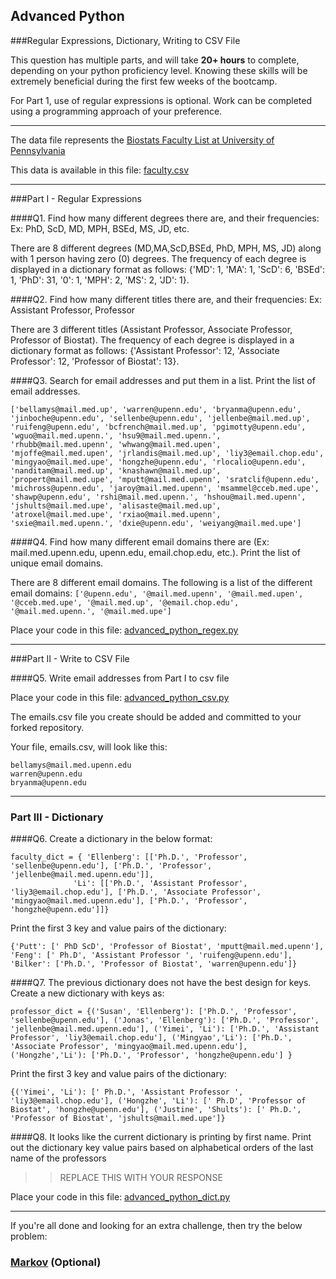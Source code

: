 ## Advanced Python    

###Regular Expressions, Dictionary, Writing to CSV File  

This question has multiple parts, and will take **20+ hours** to complete, depending on your python proficiency level.  Knowing these skills will be extremely beneficial during the first few weeks of the bootcamp.

For Part 1, use of regular expressions is optional.  Work can be completed using a programming approach of your preference. 

---

The data file represents the [Biostats Faculty List at University of Pennsylvania](http://www.med.upenn.edu/cceb/biostat/faculty.shtml)

This data is available in this file:  [faculty.csv](python/faculty.csv)

--- 

###Part I - Regular Expressions  


####Q1. Find how many different degrees there are, and their frequencies: Ex:  PhD, ScD, MD, MPH, BSEd, MS, JD, etc.

There are 8 different degrees (MD,MA,ScD,BSEd, PhD, MPH, MS, JD) along with 1 person having zero (0) degrees. The frequency of each degree is displayed in a dictionary format as follows: {'MD': 1, 'MA': 1, 'ScD': 6, 'BSEd': 1, 'PhD': 31, '0': 1, 'MPH': 2, 'MS': 2, 'JD': 1}.


####Q2. Find how many different titles there are, and their frequencies:  Ex:  Assistant Professor, Professor

There are 3 different titles (Assistant Professor, Associate Professor, Professor of Biostat). The frequency of each degree is displayed in a dictionary format as follows: {'Assistant Professor': 12, 'Associate Professor': 12, 'Professor of Biostat': 13}.


####Q3. Search for email addresses and put them in a list.  Print the list of email addresses.

```['bellamys@mail.med.up', 'warren@upenn.edu', 'bryanma@upenn.edu', 'jinboche@upenn.edu', 'sellenbe@upenn.edu', 'jellenbe@mail.med.up', 'ruifeng@upenn.edu', 'bcfrench@mail.med.up', 'pgimotty@upenn.edu', 'wguo@mail.med.upenn.', 'hsu9@mail.med.upenn.', 'rhubb@mail.med.upenn', 'whwang@mail.med.upen', 'mjoffe@mail.med.upen', 'jrlandis@mail.med.up', 'liy3@email.chop.edu', 'mingyao@mail.med.upe', 'hongzhe@upenn.edu', 'rlocalio@upenn.edu', 'nanditam@mail.med.up', 'knashawn@mail.med.up', 'propert@mail.med.upe', 'mputt@mail.med.upenn', 'sratclif@upenn.edu', 'michross@upenn.edu', 'jaroy@mail.med.upenn', 'msammel@cceb.med.upe', 'shawp@upenn.edu', 'rshi@mail.med.upenn.', 'hshou@mail.med.upenn', 'jshults@mail.med.upe', 'alisaste@mail.med.up', 'atroxel@mail.med.upe', 'rxiao@mail.med.upenn', 'sxie@mail.med.upenn.', 'dxie@upenn.edu', 'weiyang@mail.med.upe']```


####Q4. Find how many different email domains there are (Ex:  mail.med.upenn.edu, upenn.edu, email.chop.edu, etc.).  Print the list of unique email domains.

There are 8 different email domains. The following is a list of the different email domains:
```['@upenn.edu', '@mail.med.upenn', '@mail.med.upen', '@cceb.med.upe', '@mail.med.up', '@email.chop.edu', '@mail.med.upenn.', '@mail.med.upe']```

Place your code in this file: [advanced_python_regex.py](python/advanced_python_regex.py)

---

###Part II - Write to CSV File

####Q5.  Write email addresses from Part I to csv file

Place your code in this file: [advanced_python_csv.py](python/advanced_python_csv.py)

The emails.csv file you create should be added and committed to your forked repository.

Your file, emails.csv, will look like this:
```
bellamys@mail.med.upenn.edu
warren@upenn.edu
bryanma@upenn.edu
```

---

### Part III - Dictionary

####Q6.  Create a dictionary in the below format:
```
faculty_dict = { 'Ellenberg': [['Ph.D.', 'Professor', 'sellenbe@upenn.edu'], ['Ph.D.', 'Professor', 'jellenbe@mail.med.upenn.edu']],
              'Li': [['Ph.D.', 'Assistant Professor', 'liy3@email.chop.edu'], ['Ph.D.', 'Associate Professor', 'mingyao@mail.med.upenn.edu'], ['Ph.D.', 'Professor', 'hongzhe@upenn.edu']]}
```
Print the first 3 key and value pairs of the dictionary:
```
{'Putt': [' PhD ScD', 'Professor of Biostat', 'mputt@mail.med.upenn'], 'Feng': [' Ph.D', 'Assistant Professor ', 'ruifeng@upenn.edu'], 'Bilker': ['Ph.D.', 'Professor of Biostat', 'warren@upenn.edu']}
```

####Q7.  The previous dictionary does not have the best design for keys.  Create a new dictionary with keys as:

```
professor_dict = {('Susan', 'Ellenberg'): ['Ph.D.', 'Professor', 'sellenbe@upenn.edu'], ('Jonas', 'Ellenberg'): ['Ph.D.', 'Professor', 'jellenbe@mail.med.upenn.edu'], ('Yimei', 'Li'): ['Ph.D.', 'Assistant Professor', 'liy3@email.chop.edu'], ('Mingyao','Li'): ['Ph.D.', 'Associate Professor', 'mingyao@mail.med.upenn.edu'], ('Hongzhe','Li'): ['Ph.D.', 'Professor', 'hongzhe@upenn.edu'] }
```

Print the first 3 key and value pairs of the dictionary:

```{('Yimei', 'Li'): [' Ph.D.', 'Assistant Professor ', 'liy3@email.chop.edu'], ('Hongzhe', 'Li'): [' Ph.D', 'Professor of Biostat', 'hongzhe@upenn.edu'], ('Justine', 'Shults'): [' Ph.D.', 'Professor of Biostat', 'jshults@mail.med.upe']}```

####Q8.  It looks like the current dictionary is printing by first name.  Print out the dictionary key value pairs based on alphabetical orders of the last name of the professors

>> REPLACE THIS WITH YOUR RESPONSE

Place your code in this file: [advanced_python_dict.py](python/advanced_python_dict.py)

--- 

If you're all done and looking for an extra challenge, then try the below problem:  

### [Markov](python/markov.py) (Optional)

